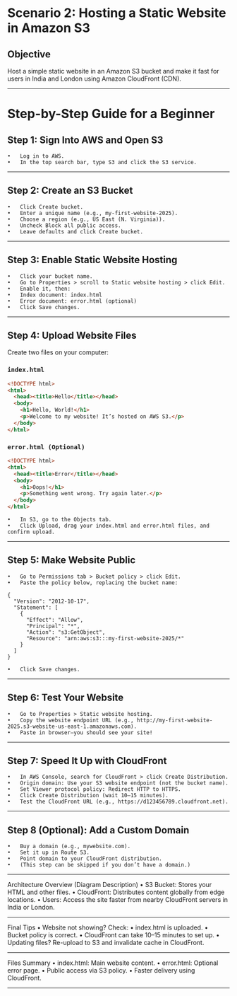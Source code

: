 # Scenario 2: Hosting a Static Website in Amazon S3

## Objective

Host a simple static website in an Amazon S3 bucket and make it fast for users in India and London using Amazon CloudFront (CDN).

---

# Step-by-Step Guide for a Beginner

## Step 1: Sign Into AWS and Open S3
	•	Log in to AWS.
	•	In the top search bar, type S3 and click the S3 service.

---

## Step 2: Create an S3 Bucket
	•	Click Create bucket.
	•	Enter a unique name (e.g., my-first-website-2025).
	•	Choose a region (e.g., US East (N. Virginia)).
	•	Uncheck Block all public access.
	•	Leave defaults and click Create bucket.

---

## Step 3: Enable Static Website Hosting
	•	Click your bucket name.
	•	Go to Properties > scroll to Static website hosting > click Edit.
	•	Enable it, then:
	•	Index document: index.html
	•	Error document: error.html (optional)
	•	Click Save changes.

---

## Step 4: Upload Website Files

Create two files on your computer:

### `index.html`

```html
<!DOCTYPE html>
<html>
  <head><title>Hello</title></head>
  <body>
    <h1>Hello, World!</h1>
    <p>Welcome to my website! It’s hosted on AWS S3.</p>
  </body>
</html>
```

### `error.html (Optional)`

```html
<!DOCTYPE html>
<html>
  <head><title>Error</title></head>
  <body>
    <h1>Oops!</h1>
    <p>Something went wrong. Try again later.</p>
  </body>
</html>
```


	•	In S3, go to the Objects tab.
	•	Click Upload, drag your index.html and error.html files, and confirm upload.

---

## Step 5: Make Website Public
	•	Go to Permissions tab > Bucket policy > click Edit.
	•	Paste the policy below, replacing the bucket name:


```
{
  "Version": "2012-10-17",
  "Statement": [
    {
      "Effect": "Allow",
      "Principal": "*",
      "Action": "s3:GetObject",
      "Resource": "arn:aws:s3:::my-first-website-2025/*"
    }
  ]
}
```

	•	Click Save changes.

---

## Step 6: Test Your Website
	•	Go to Properties > Static website hosting.
	•	Copy the website endpoint URL (e.g., http://my-first-website-2025.s3-website-us-east-1.amazonaws.com).
	•	Paste in browser—you should see your site!

---

## Step 7: Speed It Up with CloudFront
	•	In AWS Console, search for CloudFront > click Create Distribution.
	•	Origin domain: Use your S3 website endpoint (not the bucket name).
	•	Set Viewer protocol policy: Redirect HTTP to HTTPS.
	•	Click Create Distribution (wait 10–15 minutes).
	•	Test the CloudFront URL (e.g., https://d123456789.cloudfront.net).

---

## Step 8 (Optional): Add a Custom Domain
	•	Buy a domain (e.g., mywebsite.com).
	•	Set it up in Route 53.
	•	Point domain to your CloudFront distribution.
	•	(This step can be skipped if you don’t have a domain.)

---

Architecture Overview (Diagram Description)
	•	S3 Bucket: Stores your HTML and other files.
	•	CloudFront: Distributes content globally from edge locations.
	•	Users: Access the site faster from nearby CloudFront servers in India or London.

---

Final Tips
	•	Website not showing? Check:
	•	index.html is uploaded.
	•	Bucket policy is correct.
	•	CloudFront can take 10–15 minutes to set up.
	•	Updating files? Re-upload to S3 and invalidate cache in CloudFront.

---

Files Summary
	•	index.html: Main website content.
	•	error.html: Optional error page.
	•	Public access via S3 policy.
	•	Faster delivery using CloudFront.

---
